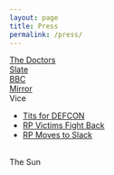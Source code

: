 ```yaml
---
layout: page
title: Press
permalink: /press/
---
```

[The Doctors](https://www.thedoctorstv.com/episodes/couples-unborn-baby-tests-positive-for-meth-due-to-family-home-study-claims-crying-helps)
<br>
[Slate](https://slate.com/technology/2019/09/social-media-unsolicited-dick-pics-filter.html)
<br>
[BBC](https://www.bbc.com/news/technology-49611951)
<br>
[Mirror](https://www.mirror.co.uk/tech/ai-system-can-detect-delete-19912516)
<br>
Vice
- [Tits for DEFCON](https://www.google.com/amp/s/www.vice.com/amp/en_us/article/d3nkqm/revenge-porn-activist-badass-army-is-selling-nudes-to-get-to-def-con)
- [RP Victims Fight Back](https://www.google.com/amp/s/www.vice.com/amp/en_us/article/59k7qx/revenge-porn-what-to-do-badass-army-anon-ib)
- [RP Moves to Slack](https://www.google.com/amp/s/www.vice.com/amp/en_us/article/d3nkqm/revenge-porn-activist-badass-army-is-selling-nudes-to-get-to-def-con)
<br>
The Sun